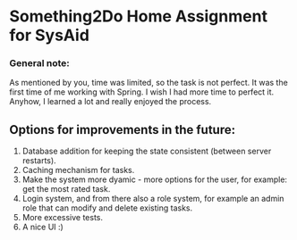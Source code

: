 # Something2Do Home Assignment for SysAid

### General note:

As mentioned by you, time was limited, so the task is not perfect.
It was the first time of me working with Spring.
I wish I had more time to perfect it.
Anyhow, I learned a lot and really enjoyed the process.

## Options for improvements in the future:

1. Database addition for keeping the state consistent (between server restarts).
2. Caching mechanism for tasks.
3. Make the system more dyamic - more options for the user, for example: get the most rated task.
4. Login system, and from there also a role system, for example an admin role that can modify and delete existing tasks.
5. More excessive tests.
6. A nice UI :)
